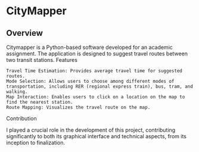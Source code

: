# CityMapper
## Overview

Citymapper is a Python-based software developed for an academic assignment. The application is designed to suggest travel routes between two transit stations.
Features

    Travel Time Estimation: Provides average travel time for suggested routes.
    Mode Selection: Allows users to choose among different modes of transportation, including RER (regional express train), bus, tram, and walking.
    Map Interaction: Enables users to click on a location on the map to find the nearest station.
    Route Mapping: Visualizes the travel route on the map.

Contribution

I played a crucial role in the development of this project, contributing significantly to both its graphical interface and technical aspects, from its inception to finalization.
